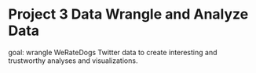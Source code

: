 # Project 3 Data Wrangle and Analyze Data

goal: wrangle WeRateDogs Twitter data to create interesting and trustworthy analyses and visualizations.